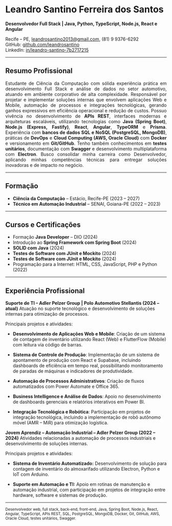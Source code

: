 # Leandro Santino Ferreira dos Santos

**Desenvolvedor Full Stack | Java, Python, TypeScript, Node.js, React e Angular**

Recife – PE, [leandrosantino2013@gmail.com](mailto:leandrosantino2013@gmail.com), (81) 9 9376-6292 <br>
GitHub: [github.com/leandrosantino](https://github.com/leandrosantino) <br>
LinkedIn: [in/leandro-santino-7b2717215](https://www.linkedin.com/in/leandro-santino-7b2717215)

---

## Resumo Profissional

<p align="justify" >
Estudante de Ciência da Computação com sólida experiência prática em desenvolvimento Full Stack e análise de dados no setor automotivo, atuando em ambiente corporativo de alta complexidade. Responsável por projetar e implementar soluções internas que envolvem aplicações Web e Mobile, automação de processos e integrações tecnológicas, gerando ganhos expressivos em eficiência operacional e redução de custos. Possuo vivência no desenvolvimento de <strong>APIs REST</strong>, interfaces modernas e arquiteturas escaláveis, utilizando tecnologias como <strong>Java (Spring Boot)</strong>, <strong>Node.js (Express, Fastify)</strong>, <strong>React</strong>, <strong>Angular</strong>, <strong>TypeORM</strong> e <strong>Prisma</strong>. Experiência com <strong>bancos de dados SQL e NoSQL (PostgreSQL, MongoDB)</strong>, práticas de <strong>DevOps</strong> e <strong>Cloud Computing (AWS, Oracle Cloud)</strong> com <strong>Docker</strong> e versionamento em <strong>Git/GitHub</strong>. Tenho também conhecimentos em <strong>testes unitários</strong>, documentação com <strong>Swagger</strong> e desenvolvimento multiplataforma com <strong>Electron</strong>. Busco consolidar minha carreira como Desenvolvedor, aplicando minhas competências técnicas para entregar soluções inovadoras e de impacto no negócio.
</p>

---
<strong></strong>
## Formação

* **Ciência da Computação** – Estácio, Recife-PE (2023 – 2027)
* **Técnico em Automação Industrial** – SENAI, Goiana-PE (2022 – 2023)

---

## Cursos e Certificações

* Formação **Java Developer** – DIO (2024)
* Introdução ao **Spring Framework com Spring Boot** (2024)
* **SOLID com Java** (2024)
* **Testes de Software com JUnit e Mockito** (2024)
* **Testes de Software com JUnit e Mockito** (2024)
* Programação para a Internet: HTML, CSS, JavaScript, PHP e Python (2022)

---

## Experiência Profissional

**Suporte de TI – Adler Pelzer Group | Polo Automotivo Stellantis (2024 – atual)**
Atuação no suporte tecnológico e desenvolvimento de soluções internas para otimização de processos.  <br>

Principais projetos e atividades:
* **Desenvolvimento de Aplicações Web e Mobile**: Criação de um sistema de contagem de inventário utilizando React (Web) e FlutterFlow (Mobile) com leitura via código de barras.

* **Sistema de Controle de Produção**: Implementação de um sistema de apontamento de produção com React e Supabase, incluindo dashboards de eficiência em tempo real, possibilitando monitoramento de paradas de máquinas e indicadores de produtividade.
* **Automação de Processos Administrativos**: Criação de fluxos automatizados com Power Automate e Office 365.
* **Business Intelligence e Análise de Dados**: Apoio no desenvolvimento de dashboards gerenciais e relatórios interativos em Power BI.
* **Integração Tecnológica e Robótica**: Participação em projetos de integração tecnológica, incluindo a implementação de robô autônomo móvel (AMR – MiR) para otimização logística.

**Jovem Aprendiz – Automação Industrial – Adler Pelzer Group (2022 – 2024)**
Atividades relacionadas a automação de processos industriais e desenvolvimento de soluções internas. <br>

Principais projetos e atividades:
* **Sistema de Inventário Automatizado:** Desenvolvimento de solução para contagem de inventário do almoxarifado utilizando Electron, Python e IoT com Arduino.

* **Suporte em Automação e TI:** Apoio em rotinas de manutenção e automação industrial, com participação em projetos de integração entre hardware, software e sistemas de produção.

---

<sub>Desenvolvedor web, full stack, back-end, front-end, Java, Spring Boot, Node.js, React, Angular, TypeScript, APIs REST, SQL, PostgreSQL, MongoDB, Docker, Git, GitHub, AWS, Oracle Cloud, testes unitários, Swagger.</sub>